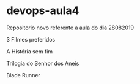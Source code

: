 # devops-aula4
Repositorio novo referente a aula do dia 28082019

3 Filmes preferidos

A História sem fim

Trilogia do Senhor dos Aneis

Blade Runner
